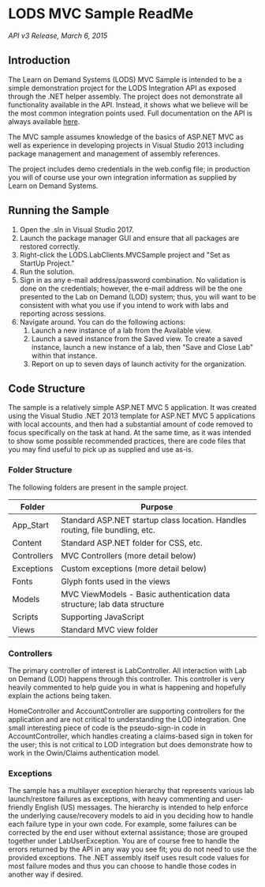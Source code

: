 # LODS MVC Sample ReadMe
_API v3 Release, March 6, 2015_

## Introduction
The Learn on Demand Systems (LODS) MVC Sample is intended to be a simple
demonstration project for the LODS Integration API as exposed through the .NET
helper assembly. The project does not demonstrate all functionality available
in the API. Instead, it shows what we believe will be the most common
integration points used. Full documentation on the API is always available
[here](https://labondemand.com/apidocumentation/v3).

The MVC sample assumes knowledge of the basics of ASP.NET MVC as well as
experience in developing projects in Visual Studio 2013 including package
management and management of assembly references.

The project includes demo credentials in the web.config file; in production
you will of course use your own integration information as supplied by Learn on
Demand Systems.

## Running the Sample
1. Open the .sln in Visual Studio 2017.
1. Launch the package manager GUI and ensure that all packages are restored
correctly.
1. Right-click the LODS.LabClients.MVCSample project and "Set as StartUp
Project."
1. Run the solution.
1. Sign in as any e-mail address/password combination. No validation is done on
the credentials; however, the e-mail address will be the one presented to the
Lab on Demand (LOD) system; thus, you will want to be consistent with what you
use if you intend to work with labs and reporting across sessions.
1. Navigate around. You can do the following actions:
    1. Launch a new instance of a lab from the Available view.
    1. Launch a saved instance from the Saved view. To create a saved instance,
	launch a new instance of a lab, then "Save and Close Lab" within that
	instance.
    1. Report on up to seven days of launch activity for the organization.

## Code Structure
The sample is a relatively simple ASP.NET MVC 5 application. It was created
using the Visual Studio .NET 2013 template for ASP.NET MVC 5 applications with
local accounts, and then had a substantial amount of code removed to focus
specifically on the task at hand. At the same time, as it was intended to show
some possible recommended practices, there are code files that you may find
useful to pick up as supplied and use as-is.

### Folder Structure
The following folders are present in the sample project.

|Folder|Purpose|
|---|---|
|App_Start|Standard ASP.NET startup class location. Handles routing, file bundling, etc.|
|Content|Standard ASP.NET folder for CSS, etc.|
|Controllers|MVC Controllers (more detail below)|
|Exceptions|Custom exceptions (more detail below)|
|Fonts|Glyph fonts used in the views|
|Models|MVC ViewModels - Basic authentication data structure; lab data structure|
|Scripts|Supporting JavaScript|
|Views|Standard MVC view folder|

### Controllers
The primary controller of interest is LabController. All interaction with Lab
on Demand (LOD) happens through this controller. This controller is very
heavily commented to help guide you in what is happening and hopefully explain
the actions being taken.

HomeController and AccountController are supporting controllers for the
application and are not critical to understanding the LOD integration. One
small interesting piece of code is the pseudo-sign-in code in
AccountController, which handles creating a claims-based sign in token for the
user; this is not critical to LOD integration but does demonstrate how to work
in the Owin/Claims authentication model.

### Exceptions
The sample has a multilayer exception hierarchy that represents various lab
launch/restore failures as exceptions, with heavy commenting and user-friendly
English (US) messages. The hierarchy is intended to help enforce the underlying
cause/recovery models to aid in you deciding how to handle each failure type in
your own code. For example, some failures can be corrected by the end user
without external assistance; those are grouped together under LabUserException.
You are of course free to handle the errors returned by the API in any way you
see fit; you do not need to use the provided exceptions. The .NET assembly
itself uses result code values for most failure modes and thus you can choose
to handle those codes in another way if desired.